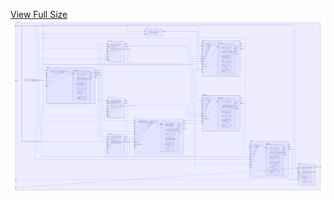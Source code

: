 [View Full Size](https://raw.githubusercontent.com/mingfang/terraform-provider-k8s/master/examples/dremio/diagram.svg?sanitize=true)<img src="diagram.svg"/>
